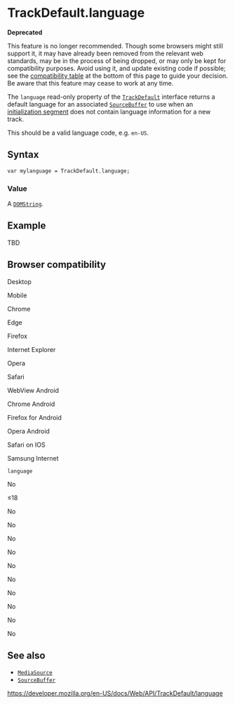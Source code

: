 TrackDefault.language
=====================

**Deprecated**

This feature is no longer recommended. Though some browsers might still support it, it may have already been removed from the relevant web standards, may be in the process of being dropped, or may only be kept for compatibility purposes. Avoid using it, and update existing code if possible; see the [compatibility table](#browser_compatibility) at the bottom of this page to guide your decision. Be aware that this feature may cease to work at any time.

The `language` read-only property of the [`TrackDefault`](../trackdefault) interface returns a default language for an associated [`SourceBuffer`](../sourcebuffer) to use when an [initialization segment](https://w3c.github.io/media-source/#init-segment) does not contain language information for a new track.

This should be a valid language code, e.g. `en-US`.

Syntax
------

    var mylanguage = TrackDefault.language;

### Value

A [`DOMString`](../domstring).

Example
-------

TBD

Browser compatibility
---------------------

Desktop

Mobile

Chrome

Edge

Firefox

Internet Explorer

Opera

Safari

WebView Android

Chrome Android

Firefox for Android

Opera Android

Safari on IOS

Samsung Internet

`language`

No

≤18

No

No

No

No

No

No

No

No

No

No

See also
--------

-   [`MediaSource`](../mediasource)
-   [`SourceBuffer`](../sourcebuffer)

<a href="https://developer.mozilla.org/en-US/docs/Web/API/TrackDefault/language" class="_attribution-link">https://developer.mozilla.org/en-US/docs/Web/API/TrackDefault/language</a>
